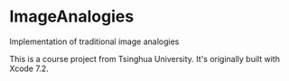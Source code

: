 # ImageAnalogies
Implementation of traditional image analogies

This is a course project from Tsinghua University. It's originally built with Xcode 7.2.
